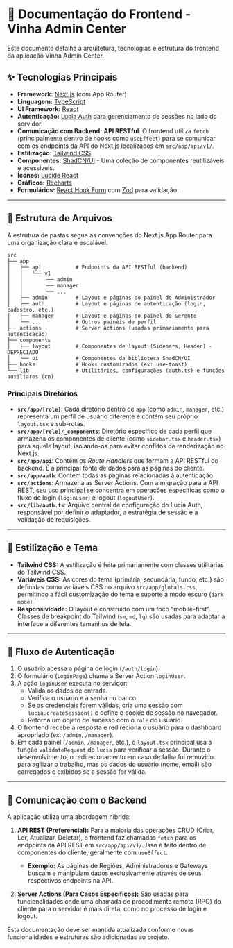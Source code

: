 # 📄 Documentação do Frontend - Vinha Admin Center

Este documento detalha a arquitetura, tecnologias e estrutura do frontend da aplicação Vinha Admin Center.

## ✨ Tecnologias Principais

*   **Framework:** [Next.js](https://nextjs.org/) (com App Router)
*   **Linguagem:** [TypeScript](https://www.typescriptlang.org/)
*   **UI Framework:** [React](https://reactjs.org/)
*   **Autenticação:** [Lucia Auth](https://lucia-auth.com/) para gerenciamento de sessões no lado do servidor.
*   **Comunicação com Backend:** **API RESTful**. O frontend utiliza `fetch` (principalmente dentro de hooks como `useEffect`) para se comunicar com os endpoints da API do Next.js localizados em `src/app/api/v1/`.
*   **Estilização:** [Tailwind CSS](https://tailwindcss.com/)
*   **Componentes:** [ShadCN/UI](https://ui.shadcn.com/) - Uma coleção de componentes reutilizáveis e acessíveis.
*   **Ícones:** [Lucide React](https://lucide.dev/)
*   **Gráficos:** [Recharts](https://recharts.org/)
*   **Formulários:** [React Hook Form](https://react-hook-form.com/) com [Zod](https://zod.dev/) para validação.

---

## 📂 Estrutura de Arquivos

A estrutura de pastas segue as convenções do Next.js App Router para uma organização clara e escalável.

```
src
├── app
│   ├── api           # Endpoints da API RESTful (backend)
│   │   └── v1
│   │       ├── admin
│   │       ├── manager
│   │       └── ...
│   ├── admin         # Layout e páginas do painel de Administrador
│   ├── auth          # Layout e páginas de autenticação (login, cadastro, etc.)
│   ├── manager       # Layout e páginas do painel de Gerente
│   └── ...           # Outros painéis de perfil
├── actions           # Server Actions (usadas primariamente para autenticação)
├── components
│   ├── layout        # Componentes de layout (Sidebars, Header) - DEPRECIADO
│   └── ui            # Componentes da biblioteca ShadCN/UI
├── hooks             # Hooks customizados (ex: use-toast)
└── lib               # Utilitários, configurações (auth.ts) e funções auxiliares (cn)
```

### Principais Diretórios

*   **`src/app/[role]`**: Cada diretório dentro de `app` (como `admin`, `manager`, etc.) representa um perfil de usuário diferente e contém seu próprio `layout.tsx` e sub-rotas.
*   **`src/app/[role]/_components`**: Diretório específico de cada perfil que armazena os componentes de cliente (como `sidebar.tsx` e `header.tsx`) para aquele layout, isolando-os para evitar conflitos de renderização no Next.js.
*   **`src/app/api`**: Contém os *Route Handlers* que formam a API RESTful do backend. É a principal fonte de dados para as páginas do cliente.
*   **`src/app/auth`**: Contém todas as páginas relacionadas à autenticação.
*   **`src/actions`**: Armazena as Server Actions. Com a migração para a API REST, seu uso principal se concentra em operações específicas como o fluxo de login (`loginUser`) e logout (`logoutUser`).
*   **`src/lib/auth.ts`**: Arquivo central de configuração do Lucia Auth, responsável por definir o adaptador, a estratégia de sessão e a validação de requisições.

---

## 🎨 Estilização e Tema

*   **Tailwind CSS:** A estilização é feita primariamente com classes utilitárias do Tailwind CSS.
*   **Variáveis CSS:** As cores do tema (primária, secundária, fundo, etc.) são definidas como variáveis CSS no arquivo `src/app/globals.css`, permitindo a fácil customização do tema e suporte a modo escuro (`dark mode`).
*   **Responsividade:** O layout é construído com um foco "mobile-first". Classes de breakpoint do Tailwind (`sm`, `md`, `lg`) são usadas para adaptar a interface a diferentes tamanhos de tela.

---

## 🔗 Fluxo de Autenticação

1.  O usuário acessa a página de login (`/auth/login`).
2.  O formulário (`LoginPage`) chama a Server Action `loginUser`.
3.  A ação `loginUser` executa no servidor:
    *   Valida os dados de entrada.
    *   Verifica o usuário e a senha no banco.
    *   Se as credenciais forem válidas, cria uma sessão com `lucia.createSession()` e define o cookie de sessão no navegador.
    *   Retorna um objeto de sucesso com o `role` do usuário.
4.  O frontend recebe a resposta e redireciona o usuário para o dashboard apropriado (ex: `/admin`, `/manager`).
5.  Em cada painel (`/admin`, `/manager`, etc.), o `layout.tsx` principal usa a função `validateRequest` de `lucia` para verificar a sessão. Durante o desenvolvimento, o redirecionamento em caso de falha foi removido para agilizar o trabalho, mas os dados do usuário (nome, email) são carregados e exibidos se a sessão for válida.

---

## 🔄 Comunicação com o Backend

A aplicação utiliza uma abordagem híbrida:

1.  **API REST (Preferencial):** Para a maioria das operações CRUD (Criar, Ler, Atualizar, Deletar), o frontend faz chamadas `fetch` para os endpoints da API REST em `src/app/api/v1/`. Isso é feito dentro de componentes do cliente, geralmente com `useEffect`.
    *   **Exemplo:** As páginas de Regiões, Administradores e Gateways buscam e manipulam dados exclusivamente através de seus respectivos endpoints na API.

2.  **Server Actions (Para Casos Específicos):** São usadas para funcionalidades onde uma chamada de procedimento remoto (RPC) do cliente para o servidor é mais direta, como no processo de login e logout.

Esta documentação deve ser mantida atualizada conforme novas funcionalidades e estruturas são adicionadas ao projeto.

